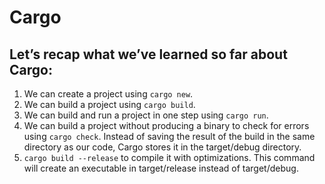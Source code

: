 # Cargo

## Let’s recap what we’ve learned so far about Cargo:

1. We can create a project using `cargo new`.
2. We can build a project using `cargo build`.
3. We can build and run a project in one step using `cargo run`.
4. We can build a project without producing a binary to check for errors using `cargo check`.
   Instead of saving the result of the build in the same directory as our code, Cargo stores it in the target/debug directory.
5. `cargo build --release` to compile it with optimizations. This command will create an executable in target/release instead of target/debug.
